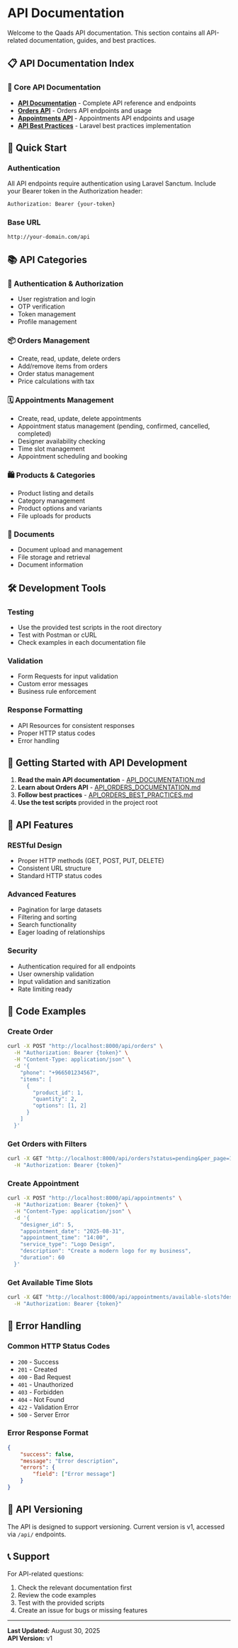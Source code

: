 # API Documentation

Welcome to the Qaads API documentation. This section contains all API-related documentation, guides, and best practices.

## 📋 API Documentation Index

### 🔌 Core API Documentation

-   **[API Documentation](API_DOCUMENTATION.md)** - Complete API reference and endpoints
-   **[Orders API](API_ORDERS_DOCUMENTATION.md)** - Orders API endpoints and usage
-   **[Appointments API](API_APPOINTMENTS_DOCUMENTATION.md)** - Appointments API endpoints and usage
-   **[API Best Practices](API_ORDERS_BEST_PRACTICES.md)** - Laravel best practices implementation

## 🚀 Quick Start

### Authentication

All API endpoints require authentication using Laravel Sanctum. Include your Bearer token in the Authorization header:

```bash
Authorization: Bearer {your-token}
```

### Base URL

```
http://your-domain.com/api
```

## 📚 API Categories

### 🔐 Authentication & Authorization

-   User registration and login
-   OTP verification
-   Token management
-   Profile management

### 📦 Orders Management

-   Create, read, update, delete orders
-   Add/remove items from orders
-   Order status management
-   Price calculations with tax

### 🗓️ Appointments Management

-   Create, read, update, delete appointments
-   Appointment status management (pending, confirmed, cancelled, completed)
-   Designer availability checking
-   Time slot management
-   Appointment scheduling and booking

### 🛍️ Products & Categories

-   Product listing and details
-   Category management
-   Product options and variants
-   File uploads for products

### 📄 Documents

-   Document upload and management
-   File storage and retrieval
-   Document information

## 🛠️ Development Tools

### Testing

-   Use the provided test scripts in the root directory
-   Test with Postman or cURL
-   Check examples in each documentation file

### Validation

-   Form Requests for input validation
-   Custom error messages
-   Business rule enforcement

### Response Formatting

-   API Resources for consistent responses
-   Proper HTTP status codes
-   Error handling

## 📖 Getting Started with API Development

1. **Read the main API documentation** - [API_DOCUMENTATION.md](API_DOCUMENTATION.md)
2. **Learn about Orders API** - [API_ORDERS_DOCUMENTATION.md](API_ORDERS_DOCUMENTATION.md)
3. **Follow best practices** - [API_ORDERS_BEST_PRACTICES.md](API_ORDERS_BEST_PRACTICES.md)
4. **Use the test scripts** provided in the project root

## 🔧 API Features

### RESTful Design

-   Proper HTTP methods (GET, POST, PUT, DELETE)
-   Consistent URL structure
-   Standard HTTP status codes

### Advanced Features

-   Pagination for large datasets
-   Filtering and sorting
-   Search functionality
-   Eager loading of relationships

### Security

-   Authentication required for all endpoints
-   User ownership validation
-   Input validation and sanitization
-   Rate limiting ready

## 📝 Code Examples

### Create Order

```bash
curl -X POST "http://localhost:8000/api/orders" \
  -H "Authorization: Bearer {token}" \
  -H "Content-Type: application/json" \
  -d '{
    "phone": "+966501234567",
    "items": [
      {
        "product_id": 1,
        "quantity": 2,
        "options": [1, 2]
      }
    ]
  }'
```

### Get Orders with Filters

```bash
curl -X GET "http://localhost:8000/api/orders?status=pending&per_page=10" \
  -H "Authorization: Bearer {token}"
```

### Create Appointment

```bash
curl -X POST "http://localhost:8000/api/appointments" \
  -H "Authorization: Bearer {token}" \
  -H "Content-Type: application/json" \
  -d '{
    "designer_id": 5,
    "appointment_date": "2025-08-31",
    "appointment_time": "14:00",
    "service_type": "Logo Design",
    "description": "Create a modern logo for my business",
    "duration": 60
  }'
```

### Get Available Time Slots

```bash
curl -X GET "http://localhost:8000/api/appointments/available-slots?designer_id=5&date=2025-08-31" \
  -H "Authorization: Bearer {token}"
```

## 🚨 Error Handling

### Common HTTP Status Codes

-   `200` - Success
-   `201` - Created
-   `400` - Bad Request
-   `401` - Unauthorized
-   `403` - Forbidden
-   `404` - Not Found
-   `422` - Validation Error
-   `500` - Server Error

### Error Response Format

```json
{
    "success": false,
    "message": "Error description",
    "errors": {
        "field": ["Error message"]
    }
}
```

## 🔄 API Versioning

The API is designed to support versioning. Current version is v1, accessed via `/api/` endpoints.

## 📞 Support

For API-related questions:

1. Check the relevant documentation first
2. Review the code examples
3. Test with the provided scripts
4. Create an issue for bugs or missing features

---

**Last Updated:** August 30, 2025  
**API Version:** v1
